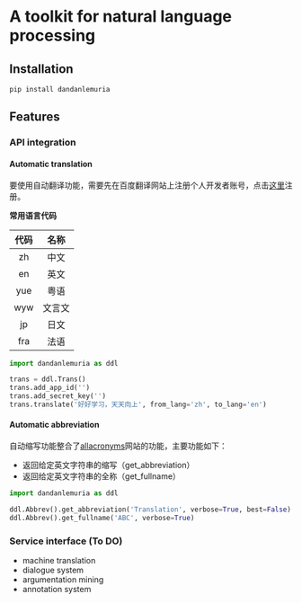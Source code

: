 
# A toolkit for natural language processing

## Installation

```shell script
pip install dandanlemuria
```

## Features

### API integration

#### **Automatic translation**

要使用自动翻译功能，需要先在百度翻译网站上注册个人开发者账号，点击[这里](https://api.fanyi.baidu.com/)注册。

**常用语言代码**

代码 | 名称 |
:-: | :-: |
zh | 中文 |
en | 英文 |
yue | 粤语 | 
wyw | 文言文 |
jp | 日文 |
fra | 法语 |

```python
import dandanlemuria as ddl

trans = ddl.Trans()
trans.add_app_id('')
trans.add_secret_key('')
trans.translate('好好学习，天天向上', from_lang='zh', to_lang='en')
```

#### **Automatic abbreviation**

自动缩写功能整合了[allacronyms](https://www.allacronyms.com/)网站的功能，主要功能如下：

* 返回给定英文字符串的缩写（get_abbreviation）
* 返回给定英文字符串的全称（get_fullname）

```python
import dandanlemuria as ddl

ddl.Abbrev().get_abbreviation('Translation', verbose=True, best=False)
ddl.Abbrev().get_fullname('ABC', verbose=True)
```

### Service interface (To DO)

* machine translation
* dialogue system
* argumentation mining
* annotation system

